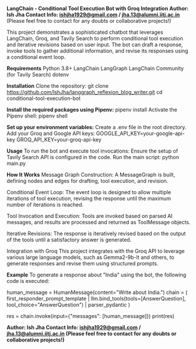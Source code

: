 **LangChain - Conditional Tool Execution Bot with Groq Integration**
**Author: Ish Jha
Contact Info: ishjha1929@gmail.com / jha.13@alumni.iitj.ac.in**
(Please feel free to contact for any doubts or collaborative projects!)

This project demonstrates a sophisticated chatbot that leverages LangChain, Groq, and Tavily Search to perform conditional tool execution
and iterative revisions based on user input. The bot can draft a response, invoke tools to gather additional information, and revise its responses using a conditional event loop.

**Requirements**
Python 3.8+
LangChain
LangGraph
LangChain Community (for Tavily Search)
dotenv


**Installation**
Clone the repository:
git clone https://github.com/IshJha/langgraph_reflexion_blog_writer.git
cd conditional-tool-execution-bot

**Install the required packages using Pipenv:**
pipenv install
Activate the Pipenv shell:
pipenv shell

**Set up your environment variables:**
Create a .env file in the root directory.
Add your Groq and Google API keys:
GOOGLE_API_KEY=your-google-api-key
GROQ_API_KEY=your-groq-api-key

**Usage**
To run the bot and execute tool invocations:
Ensure the setup of Tavily Search API is configured in the code.
Run the main script:
python main.py

**How It Works**
Message Graph Construction: A MessageGraph is built, defining nodes and edges for drafting, tool execution, and revision.

Conditional Event Loop: The event loop is designed to allow multiple iterations of tool execution, revising the response until the maximum number of iterations is reached.

Tool Invocation and Execution: Tools are invoked based on parsed AI messages, and results are processed and returned as ToolMessage objects.

Iterative Revisions: The response is iteratively revised based on the output of the tools until a satisfactory answer is generated.

Integration with Groq
This project integrates with the Groq API to leverage various large language models, such as Gemma2-9b-It and others, to generate responses and revise them using structured prompts.

**Example**
To generate a response about "India" using the bot, the following code is executed:

human_message = HumanMessage(content="Write about India.")
chain = (
    first_responder_prompt_template
    | llm.bind_tools(tools=[AnswerQuestion], tool_choice="AnswerQuestion")
    | parser_pydantic
)

res = chain.invoke(input={"messages": [human_message]})
print(res)

**Author: Ish Jha
Contact Info: ishjha1929@gmail.com / jha.13@alumni.iitj.ac.in
(Please feel free to contact for any doubts or collaborative projects!)**
